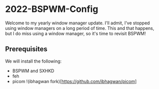 # 2022-BSPWM-Config

Welcome to my yearly window manager update. I'll admit, I've stopped using window managers on a long period of time. This and that happens, but I do miss using a window manager, so it's time to revisit BSPWM!

## Prerequisites

We will install the following:

- BSPWM and SXHKD
- feh
- picom !(ibhagwan fork)[https://github.com/ibhagwan/picom]
